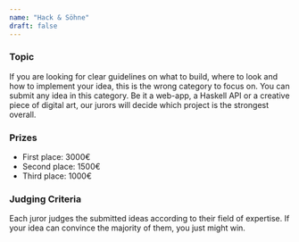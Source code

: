 ```yaml
---
name: "Hack & Söhne"
draft: false
---
```

### Topic

If you are looking for clear guidelines on what to build, where to look and how to implement your idea, this is the wrong category to focus on. You can submit any idea in this category. Be it a web-app, a Haskell API or a creative piece of digital art, our jurors will decide which project is the strongest overall. 

### Prizes

- First place: 3000€
- Second place: 1500€
- Third place: 1000€

### Judging Criteria

Each juror judges the submitted ideas according to their field of expertise. If your idea can convince the majority of them, you just might win.
